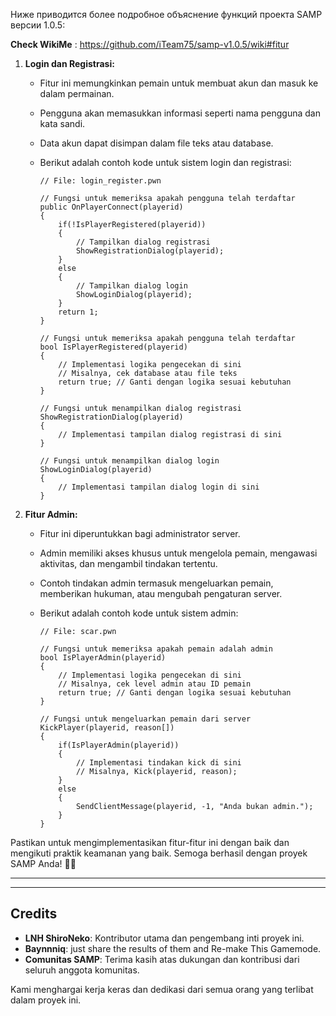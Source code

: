 Ниже приводится более подробное объяснение функций проекта SAMP версии 1.0.5:

**Check WikiMe** : https://github.com/iTeam75/samp-v1.0.5/wiki#fitur
1. **Login dan Registrasi:**
   - Fitur ini memungkinkan pemain untuk membuat akun dan masuk ke dalam permainan.
   - Pengguna akan memasukkan informasi seperti nama pengguna dan kata sandi.
   - Data akun dapat disimpan dalam file teks atau database.
   - Berikut adalah contoh kode untuk sistem login dan registrasi:

     ```pawn
     // File: login_register.pwn

     // Fungsi untuk memeriksa apakah pengguna telah terdaftar
     public OnPlayerConnect(playerid)
     {
         if(!IsPlayerRegistered(playerid))
         {
             // Tampilkan dialog registrasi
             ShowRegistrationDialog(playerid);
         }
         else
         {
             // Tampilkan dialog login
             ShowLoginDialog(playerid);
         }
         return 1;
     }

     // Fungsi untuk memeriksa apakah pengguna telah terdaftar
     bool IsPlayerRegistered(playerid)
     {
         // Implementasi logika pengecekan di sini
         // Misalnya, cek database atau file teks
         return true; // Ganti dengan logika sesuai kebutuhan
     }

     // Fungsi untuk menampilkan dialog registrasi
     ShowRegistrationDialog(playerid)
     {
         // Implementasi tampilan dialog registrasi di sini
     }

     // Fungsi untuk menampilkan dialog login
     ShowLoginDialog(playerid)
     {
         // Implementasi tampilan dialog login di sini
     }
     ```

3. **Fitur Admin:**
   - Fitur ini diperuntukkan bagi administrator server.
   - Admin memiliki akses khusus untuk mengelola pemain, mengawasi aktivitas, dan mengambil tindakan tertentu.
   - Contoh tindakan admin termasuk mengeluarkan pemain, memberikan hukuman, atau mengubah pengaturan server.
   - Berikut adalah contoh kode untuk sistem admin:

     ```pawn
     // File: scar.pwn

     // Fungsi untuk memeriksa apakah pemain adalah admin
     bool IsPlayerAdmin(playerid)
     {
         // Implementasi logika pengecekan di sini
         // Misalnya, cek level admin atau ID pemain
         return true; // Ganti dengan logika sesuai kebutuhan
     }

     // Fungsi untuk mengeluarkan pemain dari server
     KickPlayer(playerid, reason[])
     {
         if(IsPlayerAdmin(playerid))
         {
             // Implementasi tindakan kick di sini
             // Misalnya, Kick(playerid, reason);
         }
         else
         {
             SendClientMessage(playerid, -1, "Anda bukan admin.");
         }
     }
     ```

Pastikan untuk mengimplementasikan fitur-fitur ini dengan baik dan mengikuti praktik keamanan yang baik. Semoga berhasil dengan proyek SAMP Anda! 🚗💨

---

---

## Credits

- **LNH ShiroNeko**: Kontributor utama dan pengembang inti proyek ini.
- **Baynnniq**: just share the results of them and Re-make This Gamemode.
- **Comunitas SAMP**: Terima kasih atas dukungan dan kontribusi dari seluruh anggota komunitas.

Kami menghargai kerja keras dan dedikasi dari semua orang yang terlibat dalam proyek ini.
